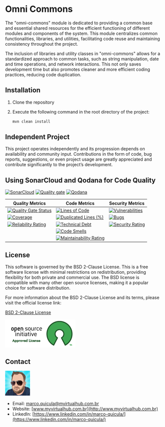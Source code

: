 # Omni Commons

The "omni-commons" module is dedicated to providing a common base and essential shared resources for the efficient functioning of different modules and components of the system. This module centralizes common functionalities, libraries, and utilities, facilitating code reuse and maintaining consistency throughout the project.

The inclusion of libraries and utility classes in "omni-commons" allows for a standardized approach to common tasks, such as string manipulation, date and time operations, and network interactions. This not only saves development time but also promotes cleaner and more efficient coding practices, reducing code duplication.

## Installation

1. Clone the repository
2. Execute the following command in the root directory of the project:

    ```bash
    mvn clean install
    ```

## Independent Project

This project operates independently and its progression depends on availability and community input. Contributions in the form of code, bug reports, suggestions, or even project usage are greatly appreciated and contribute significantly to the project’s development.

## Using SonarCloud and Qodana for Code Quality

[![SonarCloud](https://sonarcloud.io/images/project_badges/sonarcloud-white.svg)](https://sonarcloud.io/summary/new_code?id=my-virtual-hub_omni-ports-inbound)
[![Quality gate](https://sonarcloud.io/api/project_badges/quality_gate?project=my-virtual-hub_omni-ports-inbound)](https://sonarcloud.io/summary/new_code?id=my-virtual-hub_omni-ports-inbound)  [![Qodana](https://github.com/my-virtual-hub/omni-comm-ports-outbound/actions/workflows/qodana.yml/badge.svg?branch=main)](https://github.com/my-virtual-hub/omni-ports-inbound/actions/workflows/qodana.yml)

| Quality Metrics | Code Metrics | Security Metrics |
|---|---|---|
| [![Quality Gate Status](https://sonarcloud.io/api/project_badges/measure?project=my-virtual-hub_omni-ports-inbound&metric=alert_status)](https://sonarcloud.io/summary/new_code?id=my-virtual-hub_omni-ports-inbound) | [![Lines of Code](https://sonarcloud.io/api/project_badges/measure?project=my-virtual-hub_omni-ports-inbound&metric=ncloc)](https://sonarcloud.io/summary/new_code?id=my-virtual-hub_omni-ports-inbound) | [![Vulnerabilities](https://sonarcloud.io/api/project_badges/measure?project=my-virtual-hub_omni-ports-inbound&metric=vulnerabilities)](https://sonarcloud.io/summary/new_code?id=my-virtual-hub_omni-ports-inbound) |
| [![Coverage](https://sonarcloud.io/api/project_badges/measure?project=my-virtual-hub_omni-ports-inbound&metric=coverage)](https://sonarcloud.io/summary/new_code?id=my-virtual-hub_omni-ports-inbound) | [![Duplicated Lines (%)](https://sonarcloud.io/api/project_badges/measure?project=my-virtual-hub_omni-ports-inbound&metric=duplicated_lines_density)](https://sonarcloud.io/summary/new_code?id=my-virtual-hub_omni-ports-inbound) | [![Bugs](https://sonarcloud.io/api/project_badges/measure?project=my-virtual-hub_omni-ports-inbound&metric=bugs)](https://sonarcloud.io/summary/new_code?id=my-virtual-hub_omni-ports-inbound) |
| [![Reliability Rating](https://sonarcloud.io/api/project_badges/measure?project=my-virtual-hub_omni-ports-inbound&metric=reliability_rating)](https://sonarcloud.io/summary/new_code?id=my-virtual-hub_omni-ports-inbound) | [![Technical Debt](https://sonarcloud.io/api/project_badges/measure?project=my-virtual-hub_omni-ports-inbound&metric=sqale_index)](https://sonarcloud.io/summary/new_code?id=my-virtual-hub_omni-ports-inbound) | [![Security Rating](https://sonarcloud.io/api/project_badges/measure?project=my-virtual-hub_omni-ports-inbound&metric=security_rating)](https://sonarcloud.io/summary/new_code?id=my-virtual-hub_omni-ports-inbound) |
| | [![Code Smells](https://sonarcloud.io/api/project_badges/measure?project=my-virtual-hub_omni-ports-inbound&metric=code_smells)](https://sonarcloud.io/summary/new_code?id=my-virtual-hub_omni-ports-inbound) | |
| | [![Maintainability Rating](https://sonarcloud.io/api/project_badges/measure?project=my-virtual-hub_omni-ports-inbound&metric=sqale_rating)](https://sonarcloud.io/summary/new_code?id=my-virtual-hub_omni-ports-inbound) | |

## License

This software is governed by the BSD 2-Clause License. This is a free software license with minimal restrictions on redistribution, providing flexibility for both private and commercial use. The BSD license is compatible with many other open source licenses, making it a popular choice for software distribution.

For more information about the BSD 2-Clause License and its terms, please visit the official license link:

[BSD 2-Clause License](https://opensource.org/licenses/BSD-2-Clause)

![Approved License](images/approved-license.png)

## Contact

![Marco Quicula](images/marco.png)

- Email: [marco.quicula@myirtualhub.com.br](mailto:marco.quicula@myvirtualhub.com.br)
- Website: [www.myvirtualhub.com.br](http://www.myvirtualhub.com.br)
- LinkedIn: [https://www.linkedin.com/in/marco-quicula/](https://www.linkedin.com/in/marco-quicula/)
